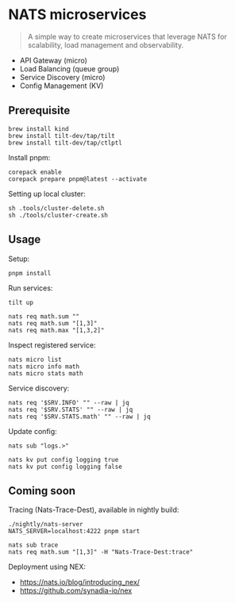 # NATS microservices

> A simple way to create microservices that leverage NATS for scalability, load management and observability.

- API Gateway (micro)
- Load Balancing (queue group)
- Service Discovery (micro)
- Config Management (KV)

## Prerequisite

```
brew install kind
brew install tilt-dev/tap/tilt
brew install tilt-dev/tap/ctlptl
```

Install pnpm:

```
corepack enable
corepack prepare pnpm@latest --activate
```

Setting up local cluster:

```
sh .tools/cluster-delete.sh
sh ./tools/cluster-create.sh
```

## Usage

Setup:

```
pnpm install
```

Run services:

```
tilt up

nats req math.sum ""
nats req math.sum "[1,3]"
nats req math.max "[1,3,2]"
```

Inspect registered service:

```
nats micro list
nats micro info math
nats micro stats math
```

Service discovery:

```
nats req '$SRV.INFO' "" --raw | jq
nats req '$SRV.STATS' "" --raw | jq
nats req '$SRV.STATS.math' "" --raw | jq
```

Update config:

```
nats sub "logs.>"

nats kv put config logging true
nats kv put config logging false
```

## Coming soon

Tracing (Nats-Trace-Dest), available in nightly build:

```
./nightly/nats-server
NATS_SERVER=localhost:4222 pnpm start

nats sub trace
nats req math.sum "[1,3]" -H "Nats-Trace-Dest:trace"
```

Deployment using NEX:

- https://nats.io/blog/introducing_nex/
- https://github.com/synadia-io/nex
